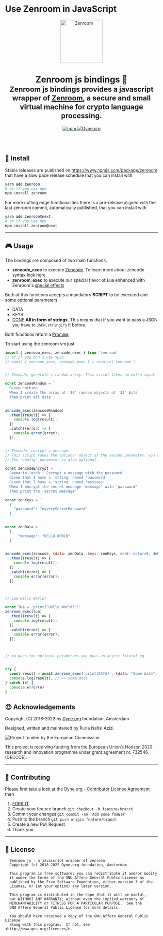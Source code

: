 # Use Zenroom in JavaScript

<p align="center">
 <a href="https://dev.zenroom.org/">
    <img src="https://raw.githubusercontent.com/dyne/Zenroom/master/docs/_media/images/zenroom_logo.png" height="140" alt="Zenroom">
  </a>
</p>

<h1 align="center">
  Zenroom js bindings 🧰</br>
  <sub>Zenroom js bindings provides a javascript wrapper of <a href="https://github.com/dyne/Zenroom">Zenroom</a>, a secure and small virtual machine for crypto language processing.</sub>
</h1>

<p align="center">
  <a href="https://badge.fury.io/js/zenroom">
    <img alt="npm" src="https://img.shields.io/npm/v/zenroom.svg">
  </a>
  <a href="https://dyne.org">
    <img src="https://img.shields.io/badge/%3C%2F%3E%20with%20%E2%9D%A4%20by-Dyne.org-blue.svg" alt="Dyne.org">
  </a>
</p>

<br><br>


## 💾 Install

Stable releases are published on https://www.npmjs.com/package/zenroom that
have a slow pace release schedule that you can install with

```bash
yarn add zenroom
# or if you use npm
npm install zenroom
```


For more cutting edge functionalities there is a pre-release aligned with
the last zenroom commit, automatically published, that you can install with

```bash
yarn add zenroom@next
# or if you use npm
npm install zenroom@next
```

* * *

## 🎮 Usage

The bindings are composed of two main functions:

 - **zencode_exec** to execute [Zencode](https://dev.zenroom.org/#/pages/zencode-intro?id=smart-contracts-in-human-language). To learn more about zencode syntax look [here](https://dev.zenroom.org/#/pages/zencode-cookbook-intro)
 - **zenroom_exec** to execute our special flavor of Lua enhanced with Zenroom's [special effects](https://dev.zenroom.org/#/pages/lua)


Both of this functions accepts a mandatory **SCRIPT** to be executed and some optional parameters:
  * DATA
  * KEYS
  * [CONF](https://dev.zenroom.org/#/pages/zenroom-config)
**All in form of strings.** This means that if you want to pass a JSON you have to `JSON.stringify` it before.

Both functions return a [Promise](https://developer.mozilla.org/en-US/docs/Web/JavaScript/Reference/Global_Objects/Promise).

To start using the zenroom vm just

```js
import { zenroom_exec, zencode_exec } from 'zenroom'
// or if you don't use >ES6
// const { zenroom_exec, zencode_exec } = require('zenroom')


// Zencode: generate a random array. This script takes no extra input

const zencodeRandom = `
  Given nothing
  When I create the array of '16' random objects of '32' bits
  Then print all data
`

zencode_exec(zencodeRandom)
  .then((result) => {
    console.log(result);
  })
  .catch((error) => {
    console.error(error);
  });


// Zencode: encrypt a message.
// This script takes the options' object as the second parameter: you can include data and/or keys as input.
// The "config" parameter is also optional.

const zencodeEncrypt = `
  Scenario 'ecdh': Encrypt a message with the password
  Given that I have a 'string' named 'password'
  Given that I have a 'string' named 'message'
  When I encrypt the secret message 'message' with 'password'
  Then print the 'secret message'`

const zenKeys = `
  {
    "password": "myVerySecretPassword"
  }
`

const zenData = `
  {
      "message": "HELLO WORLD"
  }
`

zencode_exec(zencode, {data: zenData, keys: zenKeys, conf:`color=0, debug=0`})
  .then((result) => {
    console.log(result);
  })
  .catch((error) => {
    console.error(error);
  });



// Lua Hello World!

const lua = `print("Hello World!")`
zenroom_exec(lua)
  .then((result) => {
    console.log(result);
  })
  .catch((error) => {
    console.error(error);
  });



// to pass the optional parameters you pass an object literal eg.


try {
  const result = await zenroom_exec(`print(DATA)`, {data: "Some data", keys: "Some other data", conf:`color=0, debug=0`});
  console.log(result); // => Some data
} catch (e) {
  console.error(e)
}


```


## 😍 Acknowledgements

Copyright (C) 2018-2022 by [Dyne.org](https://www.dyne.org) foundation, Amsterdam

Designed, written and maintained by Puria Nafisi Azizi.

<img src="https://upload.wikimedia.org/wikipedia/commons/8/84/European_Commission.svg" class="pic" alt="Project funded by the European Commission">

This project is receiving funding from the European Union’s Horizon 2020 research and innovation programme under grant agreement nr. 732546 (DECODE).

* * *

## 👤 Contributing

Please first take a look at the [Dyne.org - Contributor License Agreement](CONTRIBUTING.md) then

1.  [FORK IT](https://github.com/puria/zenroomjs/fork)
2.  Create your feature branch `git checkout -b feature/branch`
3.  Commit your changes `git commit -am 'Add some fooBar'`
4.  Push to the branch `git push origin feature/branch`
5.  Create a new Pull Request
6.  Thank you

* * *

## 💼 License

      Zenroom js - a javascript wrapper of zenroom
      Copyright (c) 2018-2022 Dyne.org foundation, Amsterdam

      This program is free software: you can redistribute it and/or modify
      it under the terms of the GNU Affero General Public License as
      published by the Free Software Foundation, either version 3 of the
      License, or (at your option) any later version.

      This program is distributed in the hope that it will be useful,
      but WITHOUT ANY WARRANTY; without even the implied warranty of
      MERCHANTABILITY or FITNESS FOR A PARTICULAR PURPOSE.  See the
      GNU Affero General Public License for more details.

      You should have received a copy of the GNU Affero General Public License
      along with this program.  If not, see <http://www.gnu.org/licenses/>.
